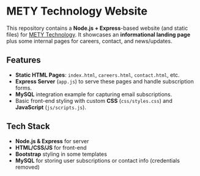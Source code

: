 # METY Technology Website

This repository contains a **Node.js + Express**-based website (and static files) for [METY Technology](https://metytechnology.com). It showcases an **informational landing page** plus some internal pages for careers, contact, and news/updates.

## Features
- **Static HTML Pages**: `index.html`, `careers.html`, `contact.html`, etc.
- **Express Server** (`app.js`) to serve these pages and handle subscription forms.
- **MySQL** integration example for capturing email subscriptions.
- Basic front-end styling with custom **CSS** (`css/styles.css`) and **JavaScript** (`js/scripts.js`).

## Tech Stack
- **Node.js & Express** for server
- **HTML/CSS/JS** for front-end
- **Bootstrap** styling in some templates
- **MySQL** for storing user subscriptions or contact info (credentials removed)
